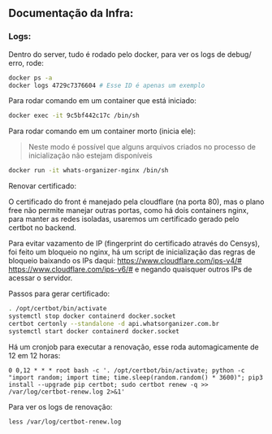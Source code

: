 ## Documentação da Infra:

### Logs:
Dentro do server, tudo é rodado pelo docker, para ver os logs de debug/ erro, rode:

```bash
docker ps -a
docker logs 4729c7376604 # Esse ID é apenas um exemplo
```

Para rodar comando em um container que está iniciado:

```bash
docker exec -it 9c5bf442c17c /bin/sh
```

Para rodar comando em um container morto (inicia ele):
> Neste modo é possível que alguns arquivos criados no processo de inicialização não estejam disponíveis

```bash
docker run -it whats-organizer-nginx /bin/sh
```

Renovar certificado:

O certificado do front é manejado pela cloudflare (na porta 80), mas o plano free não permite manejar outras portas, como há dois containers nginx, para manter as redes isoladas, usaremos um certificado gerado pelo certbot no backend.

Para evitar vazamento de IP (fingerprint do certificado através do Censys), foi feito um bloqueio no nginx, há um script de inicialização das regras de bloqueio baixando os IPs daqui: https://www.cloudflare.com/ips-v4/# https://www.cloudflare.com/ips-v6/# e negando quaisquer outros IPs de acessar o servidor.

Passos para gerar certificado:

```bash
. /opt/certbot/bin/activate
systemctl stop docker containerd docker.socket
certbot certonly --standalone -d api.whatsorganizer.com.br
systemctl start docker containerd docker.socket
```

Há um cronjob para executar a renovação, esse roda automagicamente de 12 em 12 horas:

```
0 0,12 * * * root bash -c '. /opt/certbot/bin/activate; python -c "import random; import time; time.sleep(random.random() * 3600)"; pip3 install --upgrade pip certbot; sudo certbot renew -q >> /var/log/certbot-renew.log 2>&1'
```

Para ver os logs de renovação:

```
less /var/log/certbot-renew.log
```
